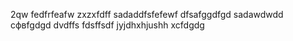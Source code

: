 2qw
fedfrfeafw
zxzxfdff
sadaddfsfefewf
dfsafggdfgd
sadawdwdd
сфвfgdgd
dvdffs
fdsffsdf
jyjdhxhjushh
xcfdgdg
